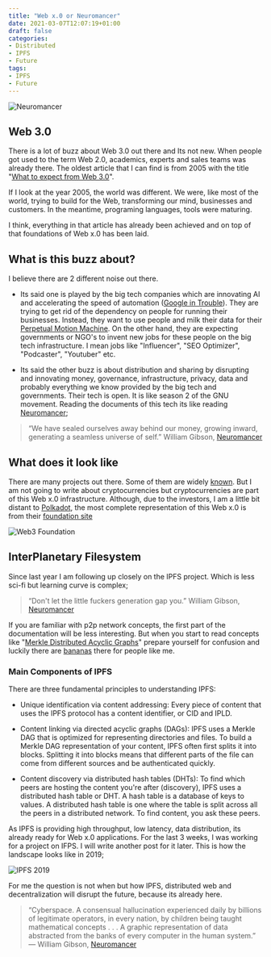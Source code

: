 ```yaml
---
title: "Web x.0 or Neuromancer"
date: 2021-03-07T12:07:19+01:00
draft: false
categories: 
- Distributed
- IPFS
- Future
tags:
- IPFS
- Future
---
```

![Neuromancer](../../neuromancer.png)

## Web 3.0
There is a lot of buzz about Web 3.0 out there and Its not new. When people got used to the term Web 2.0, academics, experts and sales teams was already there. The oldest article that I can find is from 2005 with the title "[What to expect from Web 3.0][1]".

If I look at the year 2005, the world was different. We were, like most of the world, trying to build for the Web, transforming our mind, businesses and customers. In the meantime, programing languages, tools were maturing.

I think, everything in that article has already been achieved and on top of that foundations of Web x.0 has been laid.

## What is this buzz about?
I believe there are 2 different noise out there. 

- Its said one is played by the big tech companies which are innovating AI and accelerating the speed of automation ([Google in Trouble][2]). They are trying to get rid of the dependency on people for running their businesses. Instead, they want to use people and milk their data for their [Perpetual Motion Machine][3]. On the other hand, they are expecting governments or NGO's to invent new jobs for these people on the big tech infrastructure. I mean jobs like "Influencer", "SEO Optimizer", "Podcaster", "Youtuber" etc.

- Its said the other buzz is about distribution and sharing by disrupting and innovating money, governance, infrastructure, privacy, data and probably everything we know provided by the big tech and governments. Their tech is open. It is like season 2 of the GNU movement. Reading the documents of this tech its like reading [Neuromancer][9];

> “We have sealed ourselves away behind our money, growing inward, generating a seamless universe of self.” William Gibson, [Neuromancer][9]

## What does it look like

There are many projects out there. Some of them are widely [known][4]. But I am not going to write about cryptocurrencies but cryptocurrencies are part of this Web x.0 infrastructure. Although, due to the investors, I am a little bit distant to [Polkadot][5], the most complete representation of this Web x.0 is from their [foundation site][6]

![Web3 Foundation](../../web3infra.png)

## InterPlanetary Filesystem

Since last year I am following up closely on the IPFS project. Which is less sci-fi but learning curve is complex;

> “Don't let the little fuckers generation gap you.” William Gibson, [Neuromancer][9]

If you are familiar with p2p network concepts, the first part of the documentation will be less interesting. But when you start to read concepts like "[Merkle Distributed Acyclic Graphs][7]" prepare yourself for confusion and luckily there are [bananas][8] there for people like me.

### Main Components of IPFS

There are three fundamental principles to understanding IPFS:

- Unique identification via content addressing: Every piece of content that uses the IPFS protocol has a content identifier, or CID and IPLD.

- Content linking via directed acyclic graphs (DAGs): IPFS uses a Merkle DAG that is optimized for representing directories and files. To build a Merkle DAG representation of your content, IPFS often first splits it into blocks. Splitting it into blocks means that different parts of the file can come from different sources and be authenticated quickly.
- Content discovery via distributed hash tables (DHTs): To find which peers are hosting the content you're after (discovery), IPFS uses a distributed hash table or DHT. A hash table is a database of keys to values. A distributed hash table is one where the table is split across all the peers in a distributed network. To find content, you ask these peers.

As IPFS is providing high throughput, low latency, data distribution, its already ready for Web x.0 applications. For the last 3 weeks, I was working for a project on IFPS. I will write another post for it later. This is how the landscape looks like in 2019;

![IPFS 2019](../../ipfs-2019.png)

For me the question is not when but how IPFS, distributed web and decentralization will disrupt the future, because its already here. 


>“Cyberspace. A consensual hallucination experienced daily by billions of legitimate operators, in every nation, by children being taught mathematical concepts . . . A graphic representation of data abstracted from the banks of every computer in the human system.”
― William Gibson, [Neuromancer][9]


[1]:https://www.zdnet.com/article/what-to-expect-from-web-3-0/ "What to expect from Web 3.0"
[2]:https://soccermatics.medium.com/is-googles-ai-research-about-to-implode-4e1ab194fc0e "Google AI Researches"
[3]: https://en.wikipedia.org/wiki/Perpetual_motion "Perpetual Motion"
[4]: https://coinmarketcap.com/all/views/all/ "Cryptocurrencies"
[5]: https://www.crypto-news-flash.com/jpmorgan-ubs-goldman-sachs-invest-in-polkadot/ "Polkadot / JP Morgans"
[6]: https://web3.foundation/ "web3.foundation"
[7]: https://docs.ipfs.io/concepts/merkle-dag/#merkle-distributed-acyclic-graphs-dags "Merkle Distributed Acyclic Graphs"
[8]: https://media.consensys.net/ever-wonder-how-merkle-trees-work-c2f8b7100ed3 "Merkle Bananas"
[9]: https://en.wikipedia.org/wiki/Neuromancer "Neuromancer"